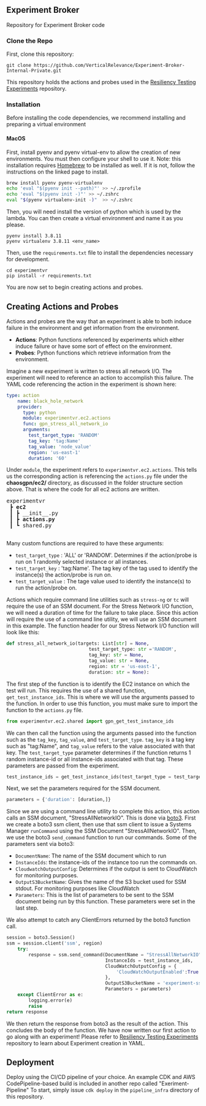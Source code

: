 ## Experiment Broker
Repository for Experiment Broker code

### Clone the Repo
First, clone this repository:
```shell
git clone https://github.com/VerticalRelevance/Experiment-Broker-Internal-Private.git
```
This repository holds the actions and probes used in the [Resiliency Testing Experiments](https://github.com/VerticalRelevance/resiliency-framework-experiments.git) repository. 

### Installation
Before installing the code dependencies, we recommend installing and preparing a virtual environment

#### MacOS
First, install pyenv and pyenv virtual-env to allow the creation of new environments. You must then configure your shell to use it. Note: this installation requires [Homebrew](https://brew.sh/) to be installed as well. If it is not, follow the instructions on the linked page to install.
```sh
brew install pyenv pyenv-virtualenv
echo 'eval "$(pyenv init --path)"' >> ~/.zprofile
echo 'eval "$(pyenv init -)"' >> ~/.zshrc
eval "$(pyenv virtualenv-init -)"  >> ~/.zshrc
```
Then, you will need install the version of python which is used by the lambda. You can then create a virtual environment and name it as you please.

```
pyenv install 3.8.11
pyenv virtualenv 3.8.11 <env_name>
```

Then, use the `requirements.txt` file to install the dependencies necessary for development.
```
cd experimentvr
pip install -r requirements.txt
```
You are now set to begin creating actions and probes.
## Creating Actions and Probes

Actions and probes are the way that an experiment is able to both induce failure in the environment and get information from the environment. 
* **Actions**:  Python functions referenced by experiments which either induce failure or have some sort of effect on the environment. 
* **Probes**: Python functions which retrieve information from the environment.


Imagine a new experiment is written to stress all network I/O. The experiment will need to reference an action to accomplish this failure. The YAML code referencing the action in the experiment is shown here:
```YAML
type: action
    name: black_hole_network
    provider:
      type: python
      module: experimentvr.ec2.actions
      func: gpn_stress_all_network_io
      arguments:
        test_target_type: 'RANDOM'
        tag_key: 'tag:Name'
        tag_value: 'node_value'
        region: 'us-east-1'
        duration: '60'
```
Under `module`, the experiment refers to `experimentvr.ec2.actions`. This tells us the corresponding action is referencing the `actions.py` file under the **chaosgpn/ec2/** directory, as discussed in the folder structure section above. That is where the code for all ec2 actions are written. 
<pre>
experimentvr
 ┣ <b>ec2</b>
 ┃ ┣ __init__.py
 ┃ ┣ <b>actions.py</b>
 ┃ ┗ shared.py
 </pre>

Many custom functions are required to have these arguments: 
 * `test_target_type` :  'ALL' or 'RANDOM'. Determines if the action/probe is run on 1 randomly selected instance or all instances.
 * `test_target_key`  :  'tag:Name'. The tag key of the tag used to identify the instance(s) the action/probe is run on.
 * `test_target_value` : The tage value used to identify the instance(s) to run the action/probe on.
 
Actions which require command line utilities such as `stress-ng` or `tc` will require the use of an SSM document. For the Stress Network I/O function, we will need a duration of time for the failure to take place. Since this action will require the use of a command line utility, we will use an SSM document in this example. The function header for our Stress Network I/O function will look like this: 

 ```Python
 def stress_all_network_io(targets: List[str] = None,
							   test_target_type: str ='RANDOM',
							   tag_key: str = None, 
							   tag_value: str = None, 
				  			   region: str = 'us-east-1',
							   duration: str = None):
```

The first step of the function is to identify the EC2 instance on which the test will run. This requires the use of a shared function, `get_test_instance_ids`. This is where we will use the arguments passed to the function. In order to use this function, you must make sure to import the function to the `actions.py` file.
```python
from experimentvr.ec2.shared import gpn_get_test_instance_ids
```
We can then call the function using the arguments passed into the function such as the `tag_key`, `tag_value`, and `test_target_type`. `tag_key` is a tag key such as "tag:Name", and `tag_value` refers to the value associated with that key. The `test_target_type` parameter determines if the function returns 1 random instance-id or all instance-ids associated with that tag. These parameters are passed from the experiment.
```python
test_instance_ids = get_test_instance_ids(test_target_type = test_target_type, tag_key = tag_key, tag_value = tag_value)
```
Next, we set the parameters required for the SSM document. 
```python
parameters = {'duration': [duration,]}
```
Since we are using a command line utility to complete this action, this action calls an SSM document, "StressAllNetworkIO". This is done via [boto3](https://boto3.amazonaws.com/v1/documentation/api/latest/index.html). First we create a boto3 ssm client, then use that ssm client to issue a Systems Manager `runCommand` using the SSM Document  "StressAllNetworkIO". Then, we use the boto3 `send_command` function to run our commands. 
Some of the parameters sent via boto3:
* `DocumentName`: The name of the SSM document which to run
* `InstanceIds`: the instance-ids of the instance too run the commands on.
* `CloudwatchOutputConfig`: Determines if the output is sent to CloudWatch for monitoring purposes.
* `OutputS3BucketName`: Gives the name of the S3 bucket used for SSM stdout. For monitoring purposes like CloudWatch
* `Parameters`: This is the list of parameters to be sent to the SSM document being run by this function. These parameters were set in the last step. 
 
We also attempt to catch any ClientErrors returned by the boto3 function call. 
```python
session = boto3.Session()
ssm = session.client('ssm', region)
	try:
		response = ssm.send_command(DocumentName = "StressAllNetworkIO",
									InstanceIds = test_instance_ids,
									CloudWatchOutputConfig = {
                                		'CloudWatchOutputEnabled':True
                                    },
                                    OutputS3BucketName = 'experiment-ssm-command-output'
									Parameters = parameters)
	except ClientError as e:
		logging.error(e)
		raise
return response
```

We then return the response from boto3 as the result of the action. This concludes the body of the function. We have now written our first action to go along with an experiment! Please refer to [Resiliency Testing Experiments](https://github.com/VerticalRelevance/resiliency-framework-experiments.git) repository to learn about Experiment creation in YAML.

## Deployment
Deploy using the CI/CD pipeline of your choice. An example CDK and AWS CodePipeline-based build is included in another repo called  "Exeriment-Pipeline" 
To start, simply issue `cdk deploy` in the `pipeline_infra` directory of this repository.
